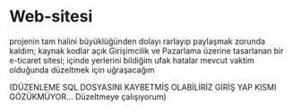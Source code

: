 # Web-sitesi
projenin tam halini büyüklüğünden dolayı rarlayıp paylaşmak zorunda kaldım; kaynak kodlar açık
Girişimcilik ve Pazarlama üzerine tasarlanan bir e-ticaret sitesi;
içinde yerlerini bildiğim ufak hatalar mevcut vaktim olduğunda düzeltmek için uğraşacağım

(DÜZENLEME SQL DOSYASINI KAYBETMİŞ OLABİLİRİZ GİRİŞ YAP KISMI GÖZÜKMÜYOR... Düzeltmeye çalışıyorum)
